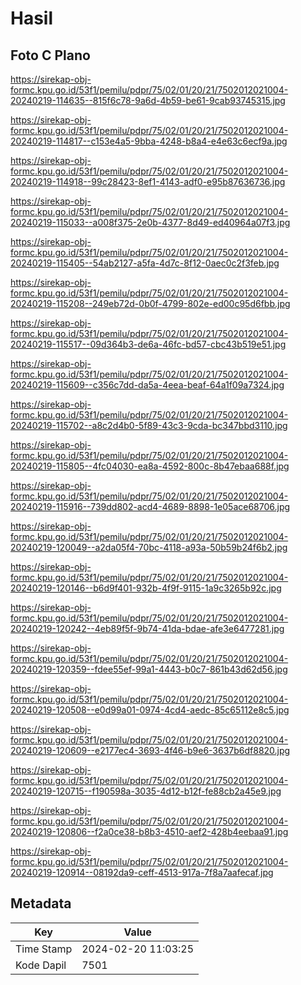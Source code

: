 # Hasil

## Foto C Plano

https://sirekap-obj-formc.kpu.go.id/53f1/pemilu/pdpr/75/02/01/20/21/7502012021004-20240219-114635--815f6c78-9a6d-4b59-be61-9cab93745315.jpg

https://sirekap-obj-formc.kpu.go.id/53f1/pemilu/pdpr/75/02/01/20/21/7502012021004-20240219-114817--c153e4a5-9bba-4248-b8a4-e4e63c6ecf9a.jpg

https://sirekap-obj-formc.kpu.go.id/53f1/pemilu/pdpr/75/02/01/20/21/7502012021004-20240219-114918--99c28423-8ef1-4143-adf0-e95b87636736.jpg

https://sirekap-obj-formc.kpu.go.id/53f1/pemilu/pdpr/75/02/01/20/21/7502012021004-20240219-115033--a008f375-2e0b-4377-8d49-ed40964a07f3.jpg

https://sirekap-obj-formc.kpu.go.id/53f1/pemilu/pdpr/75/02/01/20/21/7502012021004-20240219-115405--54ab2127-a5fa-4d7c-8f12-0aec0c2f3feb.jpg

https://sirekap-obj-formc.kpu.go.id/53f1/pemilu/pdpr/75/02/01/20/21/7502012021004-20240219-115208--249eb72d-0b0f-4799-802e-ed00c95d6fbb.jpg

https://sirekap-obj-formc.kpu.go.id/53f1/pemilu/pdpr/75/02/01/20/21/7502012021004-20240219-115517--09d364b3-de6a-46fc-bd57-cbc43b519e51.jpg

https://sirekap-obj-formc.kpu.go.id/53f1/pemilu/pdpr/75/02/01/20/21/7502012021004-20240219-115609--c356c7dd-da5a-4eea-beaf-64a1f09a7324.jpg

https://sirekap-obj-formc.kpu.go.id/53f1/pemilu/pdpr/75/02/01/20/21/7502012021004-20240219-115702--a8c2d4b0-5f89-43c3-9cda-bc347bbd3110.jpg

https://sirekap-obj-formc.kpu.go.id/53f1/pemilu/pdpr/75/02/01/20/21/7502012021004-20240219-115805--4fc04030-ea8a-4592-800c-8b47ebaa688f.jpg

https://sirekap-obj-formc.kpu.go.id/53f1/pemilu/pdpr/75/02/01/20/21/7502012021004-20240219-115916--739dd802-acd4-4689-8898-1e05ace68706.jpg

https://sirekap-obj-formc.kpu.go.id/53f1/pemilu/pdpr/75/02/01/20/21/7502012021004-20240219-120049--a2da05f4-70bc-4118-a93a-50b59b24f6b2.jpg

https://sirekap-obj-formc.kpu.go.id/53f1/pemilu/pdpr/75/02/01/20/21/7502012021004-20240219-120146--b6d9f401-932b-4f9f-9115-1a9c3265b92c.jpg

https://sirekap-obj-formc.kpu.go.id/53f1/pemilu/pdpr/75/02/01/20/21/7502012021004-20240219-120242--4eb89f5f-9b74-41da-bdae-afe3e6477281.jpg

https://sirekap-obj-formc.kpu.go.id/53f1/pemilu/pdpr/75/02/01/20/21/7502012021004-20240219-120359--fdee55ef-99a1-4443-b0c7-861b43d62d56.jpg

https://sirekap-obj-formc.kpu.go.id/53f1/pemilu/pdpr/75/02/01/20/21/7502012021004-20240219-120508--e0d99a01-0974-4cd4-aedc-85c65112e8c5.jpg

https://sirekap-obj-formc.kpu.go.id/53f1/pemilu/pdpr/75/02/01/20/21/7502012021004-20240219-120609--e2177ec4-3693-4f46-b9e6-3637b6df8820.jpg

https://sirekap-obj-formc.kpu.go.id/53f1/pemilu/pdpr/75/02/01/20/21/7502012021004-20240219-120715--f190598a-3035-4d12-b12f-fe88cb2a45e9.jpg

https://sirekap-obj-formc.kpu.go.id/53f1/pemilu/pdpr/75/02/01/20/21/7502012021004-20240219-120806--f2a0ce38-b8b3-4510-aef2-428b4eebaa91.jpg

https://sirekap-obj-formc.kpu.go.id/53f1/pemilu/pdpr/75/02/01/20/21/7502012021004-20240219-120914--08192da9-ceff-4513-917a-7f8a7aafecaf.jpg


## Metadata

| Key        | Value               |
| ---------- | ------------------- |
| Time Stamp | 2024-02-20 11:03:25 |
| Kode Dapil | 7501                |



